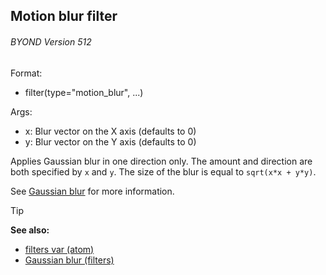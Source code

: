 ## Motion blur filter 
###### BYOND Version 512


Format:
+   filter(type="motion_blur", ...)

Args:
+   x: Blur vector on the X axis (defaults to 0)
+   y: Blur vector on the Y axis (defaults to 0)


Applies Gaussian blur in one direction only. The amount and
direction are both specified by `x` and `y`. The size of the blur is
equal to `sqrt(x*x + y*y)`. 

See [Gaussian blur](/ref/notes/filters/blur.md) for more information.

> [!TIP] 
> **See also:**
> +   [filters var (atom)](/ref/atom/var/filters.md) 
> +   [Gaussian blur (filters)](/ref/notes/filters/blur.md) 